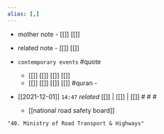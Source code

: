 ```yaml
---
alias: [,]
---
```

- mother note - [[]] [[]]
- related note - [[]] [[]]
- `contemporary events` #quote 
	- [[]] [[]] [[]] [[]]
	- [[]] [[]] [[]] [[]] #quran - 

- [[2021-12-01]]  `14:47` _related_ [[]] | [[]] | [[]] # # #
	- [[national road safety board]]

```query
"40. Ministry of Road Transport & Highways"
```